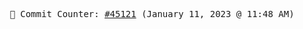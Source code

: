 <p align="center">
    <samp>
        📮 Commit Counter: <a href="https://github.com/Javascript-void0/Javascript-void0/commits/main">#45121</a> (January 11, 2023 @ 11:48 AM)
    </samp>
</p>